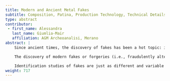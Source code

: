 ```yaml
---
title: Modern and Ancient Metal Fakes
subtitle: Composition, Patina, Production Technology, Technical Details
type: abstract
contributor:
 - first_name: Alessandra
   last_name: Giumlia-Mair
   affiliation: AGM Archeoanalisi, Merano
abstract: |
    Since ancient times, the discovery of fakes has been a hot topic: in the course of our scientific research we quite often discover interesting examples of ancient imitations of valuable items or coins. They give us a glimpse into what was considered precious at the time in which they were produced, and represent a welcome addition to our knowledge.

    The discovery of modern fakes or forgeries (i.e., fraudulently altered ancient pieces) is a very different matter. Unrecognized fakes mar our perception of antiquity and must be identified and removed from the cases of our museums.

    Identification studies of fakes are just as different and variable as the multitude of objects that come under our eyes while studying museum collections. In this paper, some of the most skillful ways of ageing freshly made objects, for example by applying some kind of a fake patina, are presented; “wrong” technical details are described; and several examples of ancient and modern fakes are discussed by highlighting their peculiarities.
weight: 717
---
```

